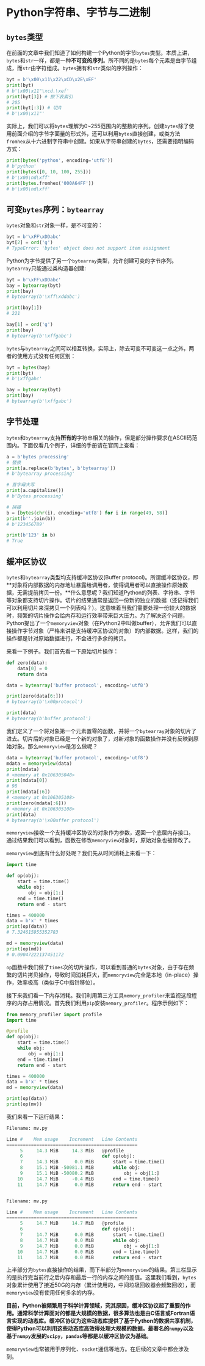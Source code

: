 # Python字符串、字节与二进制

## `bytes`类型

在前面的文章中我们知道了如何构建一个Python的字节`bytes`类型。本质上讲，`bytes`和`str`一样，都是一种**不可变的序列**。所不同的是`bytes`每个元素是由字节组成，而`str`由字符组成。`bytes`拥有和`str`类似的序列操作：

```python
byt = b'\x00\x11\x22\xCD\x2E\xEF'
print(byt)
# b'\x00\x11"\xcd.\xef'
print(byt[3]) # 按下表索引
# 205
print(byt[:3]) # 切片
# b'\x00\x11"'
```

实际上，我们可以将`bytes`理解为0~255范围内的整数的序列。创建`bytes`除了使用前面介绍的字节字面量的形式外，还可以利用`bytes`直接创建，或类方法`fromhex`从十六进制字符串中创建。如果从字符串创建的`bytes`，还需要指明编码方式：

```python
print(bytes('python', encoding='utf8'))
# b'python'
print(bytes([0, 10, 100, 255]))
# b'\x00\nd\xff'
print(bytes.fromhex('000A64FF'))
# b'\x00\nd\xff'
```

## 可变`bytes`序列：`bytearray`

`bytes`对象和`str`对象一样，是不可变的：

```python
byt = b'\xFF\xDDabc'
byt[2] = ord('g')
# TypeError: 'bytes' object does not support item assignment
```

Python为字节提供了另一个`bytearray`类型，允许创建可变的字节序列。`bytearray`只能通过类构造器创建:

```python
byt = b'\xFF\xDDabc'
bay = bytearray(byt)
print(bay)
# bytearray(b'\xff\xddabc')

print(bay[1])
# 221

bay[1] = ord('g')
print(bay)
# bytearray(b'\xffgabc')
```

`bytes`与`bytearray`之间可以相互转换，实际上，除去可变不可变这一点之外，两者的使用方式没有任何区别：

```python
byt = bytes(bay)
print(byt)
# b'\xffgabc'

bay = bytearray(byt)
print(bay)
# bytearray(b'\xffgabc')
```

## 字节处理

`bytes`和`bytearray`支持**所有的**字符串相关的操作，但是部分操作要求在ASCII码范围内。下面仅看几个例子，详细的手册请在官网上查看：

```python
a = b'bytes processing'
# 替换
print(a.replace(b'bytes', b'bytearray'))
# b'bytearray processing'

# 首字母大写
print(a.capitalize())
# b'Bytes processing'

# 拼接
b = [bytes(chr(i), encoding='utf8') for i in range(49, 58)]
print(b''.join(b))
# b'123456789'

print(b'123' in b)
# True
```

## 缓冲区协议

`bytes`和`bytearray`类型均支持缓冲区协议(Buffer protocol)。所谓缓冲区协议，即**对象将内部数据的内存地址暴露给调用者，使得调用者可以直接操作原始数据，无需提前拷贝一份。**什么意思呢？我们知道Python的列表、字符串、字节等对象都支持切片操作。切片的结果通常是返回一份新的独立的数据（还记得我们可以利用切片来深拷贝一个列表吗？）。这意味着当我们需要处理一份较大的数据时，频繁的切片操作会给内存和运行效率带来巨大压力。为了解决这个问题，Python提出了一个`memoryview`对象（在Python2中叫做buffer），允许我们可以直接操作字节对象（严格来讲是支持缓冲区协议的对象）的内部数据。这样，我们的操作都是针对原始数据进行，不会进行多余的拷贝。

来看一下例子。我们首先看一下原始切片操作：

```python
def zero(data):
    data[0] = 0
    return data

data = bytearray('buffer protocol', encoding='utf8')

print(zero(data[6:]))
# bytearray(b'\x00protocol')

print(data)
# bytearray(b'buffer protocol')
```

我们定义了一个将对象第一个元素置零的函数，并将一个`bytearray`对象的切片了进去。切片后的对象已经是一个新的对象了，对新对象的函数操作并没有反映到原始对象。那么`memoryview`是怎么做呢？

```python
data = bytearray('buffer protocol', encoding='utf8')
mdata = memoryview(data)
print(mdata)
# <memory at 0x106305048>
print(mdata[0])
# 98
print(mdata[:6])
# <memory at 0x106305108>
print(zero(mdata[:6]))
# <memory at 0x106305108>
print(data)
# bytearray(b'\x00uffer protocol')
```

`memoryview`接收一个支持缓冲区协议的对象作为参数，返回一个底层内存接口。通过结果我们可以看到，函数在修改`memoryview`对象时，原始对象也被修改了。

`memoryview`到底有什么好处呢？我们先从时间消耗上来看一下：

```python
import time

def op(obj):
    start = time.time()
    while obj:
        obj = obj[1:]
    end = time.time()
    return end - start

times = 400000
data = b'x' * times
print(op(data))
# 7.324615955352783

md = memoryview(data)
print(op(md))
# 0.09047222137451172
```

`op`函数中我们做了`times`次的切片操作，可以看到普通的`bytes`对象，由于存在频繁的切片拷贝操作，导致时间消耗巨大，而`memoryview`完全是本地（in-place）操作，效率极高（类似于C中指针移位）。

接下来我们看一下内存消耗。我们利用第三方工具`memory_profiler`来监视这段程序的内存占用情况。首先我们利用`pip`安装`memory_profiler`。程序示例如下：

```python
from memory_profiler import profile
import time

@profile
def op(obj):
    start = time.time()
    while obj:
        obj = obj[1:]
    end = time.time()
    return end - start

times = 400000
data = b'x' * times
md = memoryview(data)

print(op(data))
print(op(mv))
```

我们来看一下运行结果：

```python
Filename: mv.py

Line #    Mem usage    Increment   Line Contents
================================================
     5     14.3 MiB     14.3 MiB   @profile
     6                             def op(obj):
     7     14.3 MiB      0.0 MiB       start = time.time()
     8     15.1 MiB -50081.1 MiB       while obj:
     9     15.1 MiB -50080.2 MiB           obj = obj[1:]
    10     14.7 MiB     -0.4 MiB       end = time.time()
    11     14.7 MiB      0.0 MiB       return end - start


Filename: mv.py

Line #    Mem usage    Increment   Line Contents
================================================
     5     14.7 MiB     14.7 MiB   @profile
     6                             def op(obj):
     7     14.7 MiB      0.0 MiB       start = time.time()
     8     14.7 MiB      0.0 MiB       while obj:
     9     14.7 MiB      0.0 MiB           obj = obj[1:]
    10     14.7 MiB      0.0 MiB       end = time.time()
    11     14.7 MiB      0.0 MiB       return end - start
```

上半部分为`bytes`直接操作的结果，而下半部分为`memoryview`的结果。第三栏显示的是执行完当前行之后内存和最后一行的内存之间的差值。这里我们看到，`bytes`对象累计使用了接近50G的内存（累计使用的，中间垃圾回收器会频繁回收），而`memoryview`没有使用任何多余的内存。

**目前，Python被频繁用于科学计算领域，究其原因，缓冲区协议起了重要的作用。通常科学计算面对的都是大规模的数据，很多算法也是由C语言或Fortran语言实现的动态库。缓冲区协议为这些动态库提供了基于Python的数据共享机制，使得Python可以利用这些动态库高效得处理大规模的数据。最著名的`numpy`以及基于`numpy`发展的`scipy`，`pandas`等都是以缓冲区协议为基础。**

`memoryview`也常被用于序列化、`socket`通信等地方。在后续的文章中都会涉及到。

